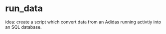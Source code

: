 # run_data
idea: create a script which convert data from an Adidas running activtiy into an SQL database.
